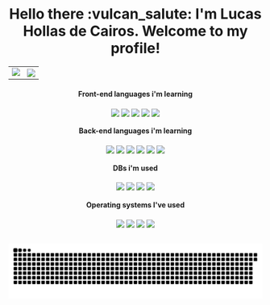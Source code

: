 <div align="center">
<h1>Hello there :vulcan_salute: I'm Lucas Hollas de Cairos. Welcome to my profile!</h1>
 
<table>
  <tr>
    <td><img src="https://github-readme-stats.vercel.app/api?username=lucashollas&show_icons=true&theme=yeblu&locale=en"/></td>
    <td><img align="center" src="https://github-readme-streak-stats.herokuapp.com/?user=lucashollas&theme=yeblu"/></td>
  </tr>
</table>
  
</div>
<div align="left">
  <h4 align="center">Front-end languages i'm learning</h4>
  <div align="center" style="display: inline_block;">
    <img align="center" src="https://img.shields.io/badge/HTML5-E34F26?style=for-the-badge&logo=html5&logoColor=white">
    <img align="center" src="https://img.shields.io/badge/CSS3-1572B6?style=for-the-badge&logo=css3&logoColor=white">
    <img align="center" src="https://img.shields.io/badge/JavaScript-323330?style=for-the-badge&logo=javascript&logoColor=F7DF1E">
    <img align="center" src="https://img.shields.io/badge/Angular-DD0031?style=for-the-badge&logo=angular&logoColor=white">
    <img align="center" src="https://img.shields.io/badge/Bootstrap-563D7C?style=for-the-badge&logo=bootstrap&logoColor=white">
  </div>  
  
   <h4 align="center">Back-end languages i'm learning</h4> 
  <div align="center" style="display: inline_block;">
    <img align="center" src="https://img.shields.io/badge/Django-092E20?style=for-the-badge&logo=django&logoColor=green">
    <img align="center" src="https://img.shields.io/badge/Spring-6DB33F?style=for-the-badge&logo=spring&logoColor=white">
    <img align="center" src="https://img.shields.io/badge/PHP-777BB4?style=for-the-badge&logo=php&logoColor=white">
    <img align="center" src="https://img.shields.io/badge/Python-3776AB?style=for-the-badge&logo=python&logoColor=white">
    <img align="center" src="https://img.shields.io/badge/Java-ED8B00?style=for-the-badge&logo=java&logoColor=white">
    <img align="center" src="https://img.shields.io/badge/Delphi-B22222?style=for-the-badge&logo=delphi&logoColor=white">

  </div>
  
  <h4 align="center">DBs i'm used</h4> 
  <div align="center" style="display: inline_block">
    <img align="center" src="https://img.shields.io/badge/MySQL-005C84?style=for-the-badge&logo=mysql&logoColor=white">
    <img align="center" src="https://img.shields.io/badge/PostgreSQL-316192?style=for-the-badge&logo=postgresql&logoColor=white">
    <img align="center" src="https://img.shields.io/badge/SQLite-07405E?style=for-the-badge&logo=sqlite&logoColor=white">
    <img align="center" src="https://img.shields.io/badge/MariaDB-003545?style=for-the-badge&logo=mariadb&logoColor=white">
  </div>
  
  <h4 align="center">Operating systems I've used</h4> 
  <div align="center" style="display: inline_block">
    <img align="center" src="https://img.shields.io/badge/Windows-0078D6?style=for-the-badge&logo=windows&logoColor=white">
    <img align="center" src="https://img.shields.io/badge/Ubuntu-E95420?style=for-the-badge&logo=ubuntu&logoColor=white">
    <img align="center" src="https://img.shields.io/badge/Debian-A81D33?style=for-the-badge&logo=debian&logoColor=white">
    <img align="center" src="https://img.shields.io/badge/Kali_Linux-557C94?style=for-the-badge&logo=kali-linux&logoColor=white">
  </div>
  
</div>
<br>

  ![Snake animation](https://github.com/lucashollas/lucashollas/blob/output/github-contribution-grid-snake.svg)



